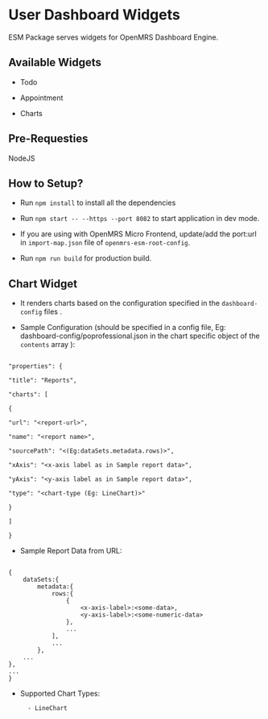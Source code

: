 # User Dashboard Widgets

ESM Package serves widgets for OpenMRS Dashboard Engine.

## Available Widgets

- Todo

- Appointment

- Charts

## Pre-Requesties

NodeJS

## How to Setup?

- Run `npm install` to install all the dependencies

- Run `npm start -- --https --port 8082` to start application in dev mode.

- If you are using with OpenMRS Micro Frontend, update/add the port:url in `import-map.json` file of `openmrs-esm-root-config`.

- Run `npm run build` for production build.

## Chart Widget

- It renders charts based on the configuration specified in the `dashboard-config` files .

- Sample Configuration (should be specified in a config file, Eg: dashboard-config/poprofessional.json in the chart specific object of the `contents` array ):

```

"properties": {

"title": "Reports",

"charts": [

{

"url": "<report-url>",

"name": "<report name>",

"sourcePath": "<(Eg:dataSets.metadata.rows)>",

"xAxis": "<x-axis label as in Sample report data>",

"yAxis": "<y-axis label as in Sample report data>",

"type": "<chart-type (Eg: LineChart)>"

}

]

}

```

- Sample Report Data from URL:

```

{
	dataSets:{
		metadata:{
			rows:{
				{
					<x-axis-label>:<some-data>,
					<y-axis-label>:<some-numeric-data>
				},
				...
			],
			...
		},
	...
},
...
}

```

- Supported Chart Types:

      	- LineChart

